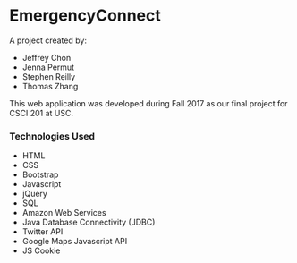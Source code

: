 # EmergencyConnect
A project created by:
* Jeffrey Chon
* Jenna Permut
* Stephen Reilly
* Thomas Zhang

This web application was developed during Fall 2017 as our final project for CSCI 201 at USC.

### Technologies Used
* HTML
* CSS
* Bootstrap
* Javascript
* jQuery
* SQL
* Amazon Web Services
* Java Database Connectivity (JDBC)
* Twitter API
* Google Maps Javascript API
* JS Cookie


